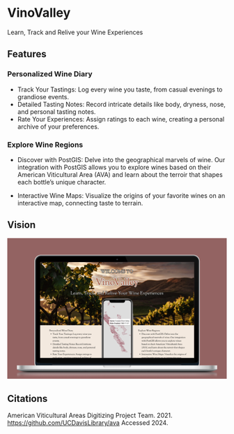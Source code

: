 # VinoValley

Learn, Track and Relive your Wine Experiences

## Features

### Personalized Wine Diary

- Track Your Tastings: Log every wine you taste, from casual evenings to grandiose events.
- Detailed Tasting Notes: Record intricate details like body, dryness, nose, and personal tasting notes.
- Rate Your Experiences: Assign ratings to each wine, creating a personal archive of your preferences.

### Explore Wine Regions

- Discover with PostGIS: Delve into the geographical marvels of wine. Our integration with PostGIS allows you to explore wines 
based on their American Viticultural Area (AVA) and learn about the terroir that shapes each bottle’s unique character.

- Interactive Wine Maps: Visualize the origins of your favorite wines on an interactive map, connecting taste to terrain.

## Vision

![vino valley landing](./app/assets/images/functional-spec.png)

## Citations

American Viticultural Areas Digitizing Project Team. 2021. https://github.com/UCDavisLibrary/ava Accessed 2024.